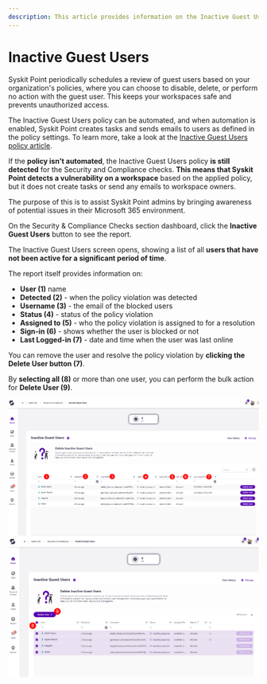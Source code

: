 ```yaml
---
description: This article provides information on the Inactive Guest Users report.
---
```



# Inactive Guest Users

Syskit Point periodically schedules a review of guest users based on your organization's policies, where you can choose to disable, delete, or perform no action with the guest user. This keeps your workspaces safe and prevents unauthorized access. 

The Inactive Guest Users policy can be automated, and when automation is enabled, Syskit Point creates tasks and sends emails to users as defined in the policy settings. To learn more, take a look at the [Inactive Guest Users policy article](../../governance-and-automation/automated-workflows/inactive-guest-users-admin.md). 

If the **policy isn't automated**, the Inactive Guest Users policy **is still detected** for the Security and Compliance checks. **This means that Syskit Point detects a vulnerability on a workspace** based on the applied policy, but it does not create tasks or send any emails to workspace owners. 

The purpose of this is to assist Syskit Point admins by
bringing awareness of potential issues in their Microsoft 365 environment. 

On the Security & Compliance Checks section dashboard, click the **Inactive Guest Users** button to see the report.

The Inactive Guest Users screen opens, showing a list of all **users that have not been active for a significant period of time**.

The report itself provides information on:
  * **User (1)** name
  * **Detected (2)** - when the policy violation was detected
  * **Username (3)** - the email of the blocked users
  * **Status (4)** - status of the policy violation
  * **Assigned to (5)** - who the policy violation is assigned to for a resolution
  * **Sign-in (6)** - shows whether the user is blocked or not
  * **Last Logged-in (7)** - date and time when the user was last online

You can remove the user and resolve the policy violation by **clicking the Delete User button (7)**. 

By **selecting all (8)** or more than one user, you can perform the bulk action for **Delete User (9)**. 

![Inactive Guest Users](../../.gitbook/assets/security-compliance-checks_inactive-guest-user.png)
![Inactive Guest Users - Bulk Action](../../.gitbook/assets/security-compliance-checks_inactive-guest-user-bulk.png)